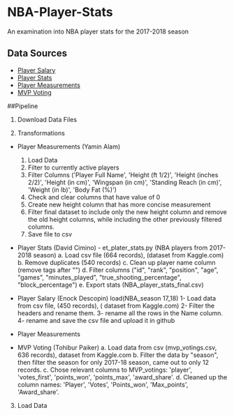 # NBA-Player-Stats
An examination into NBA player stats for the 2017-2018 season


## Data Sources
* [Player Salary](https://www.kaggle.com/koki25ando/salary)
* [Player Stats](https://www.kaggle.com/mcamli/nba17-18)
* [Player Measurements](https://www.kaggle.com/whitefero/nba-players-measurements-19472017)
* [MVP Voting](https://www.kaggle.com/danchyy/nba-mvp-votings-through-history)

##Pipeline
1. Download Data Files

2. Transformations 
  * Player Measurements (Yamin Alam)
    1. Load Data
    2. Filter to currently active players
    3. Filter Columns ('Player Full Name', 'Height (ft 1/2)', 'Height (inches 2/2)', 'Height (in cm)',
                'Wingspan (in cm)', 'Standing Reach (in cm)', 'Weight (in lb)', 'Body Fat (%)')
    4. Check and clear columns that have value of 0
    5. Create new height column that has more concise measurement
    6. Filter final dataset to include only the new height column and remove the old height columns, while including the other 
    previously filtered columns.
    7. Save file to csv
    
  * Player Stats (David Cimino) - et_plater_stats.py (NBA players from 2017-2018 season)
        a. Load csv file (664 records), (dataset from Kaggle.com)
        b. Remove duplicates (540 records)
        c. Clean up player name column (remove tags after "\")
        d. Filter columns ("id", "rank", "position", "age", "games", "minutes_played", "true_shooting_percentage", "block_percentage")
        e. Export stats (NBA_player_stats_final.csv)
  
  * Player Salary (Enock Descopin) load(NBA_season 17_18) 
     1- Load data from csv file, (450 records), ( dataset from Kaggle.com)
     2- Filter the headers and rename them.
     3- rename all the rows in the Name column.
     4- rename and save the csv file and upload it in github

  * Player Measurements

  * MVP Voting (Tohibur Paiker)
     a. Load data from csv (mvp_votings.csv, 636 records), dataset from Kaggle.com
     b. Filter the data by "season", then filter the season for only 2017-18 season, came out to only 12 records.
     c. Chose relevant columns to MVP_votings: 'player', 'votes_first', 'points_won', 'points_max', 'award_share'.
     d. Cleaned up the column names: 'Player',	'Votes',	'Points_won',	'Max_points',	'Award_share'.
  
3. Load Data 
